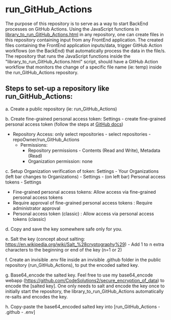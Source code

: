 # run_GitHub_Actions

The purpose of this repository is to serve as a way to start BackEnd processes on GitHub Actions. Using the JavaScript functions in [library_to_run_GitHub_Actions.html](https://github.com/CodeSolutions2/.github/blob/main/library_to_run_GitHub_Actions.html) in any repository, one can create files in this repository containing input from any FrontEnd application. The created files containing the FrontEnd application inputs/data, trigger GitHub Action workflows (on the BackEnd) that automatically process the data in the file/s. The repository that runs the JavaScript functions inside the "library_to_run_GitHub_Actions.html" script, should have a GitHub Action workflow that monitors the change of a specific file name (ie: temp) inside the run_GitHub_Actions repository.

## Steps to set-up a repository like run_GitHub_Actions:
a. Create a public repository (ie: run_GitHub_Actions)

b. Create fine-grained personal access token: Settings - create fine-grained personal access token (follow the steps at [GitHub docs](https://docs.github.com/en/authentication/keeping-your-account-and-data-secure/managing-your-personal-access-tokens))
- Repository Access: only select repositories - select repositories -  repoOwner/run_GitHub_Actions
    - Permissions: 
        - Repository permissions - Contents (Read and Write), Metadata (Read)
        - Organization permission: none

c. Setup Organization verification of token: Settings - Your Organizations (left bar changes to Organizations) - Settings - (on left bar) Personal access tokens - Settings
  - Fine-grained personal access tokens: Allow access via fine-grained personal access tokens 
  - Require approval of fine-grained personal access tokens : Require administrator approval 
  - Personal access token (classic) : Allow access via personal access tokens (classic) 

d. Copy and save the key somewhere safe only for you. 

e. Salt the key (concept about salting: https://en.wikipedia.org/wiki/Salt_%28cryptography%29)
    - Add 1 to n extra characters to the beginning or end of the key (n=1 or 2)

f. Create an invisible .env file inside an invisible .github folder in the public repository (run_GitHub_Actions), to put the encoded salted key.

g. Base64_encode the salted key. Feel free to use my base64_encode webapp (https://github.com/CodeSolutions2/secure_encryption_of_data) to encode the [salted key]. One only needs to salt and encode the key once to initially start the repository, the library_to_run_GitHub_Actions automatically re-salts and encodes the key.

h. Copy-paste the base64_encoded salted key into [run_GitHub_Actions - .github - .env]
